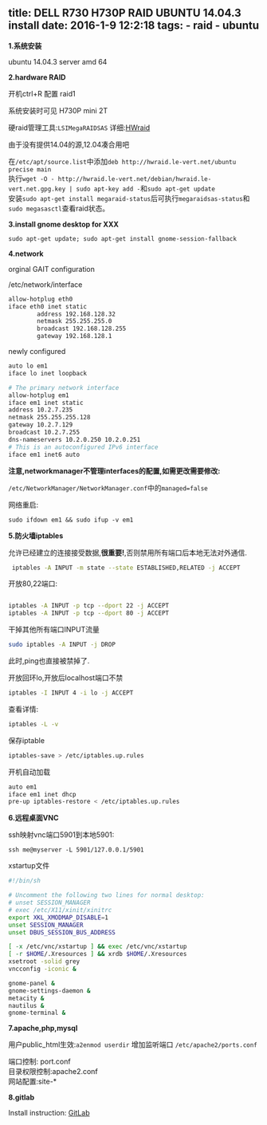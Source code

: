 title: DELL R730 H730P RAID UBUNTU 14.04.3 install
date: 2016-1-9 12:2:18
tags: 
    - raid
    - ubuntu
---

**1.系统安装**

ubuntu 14.04.3 server amd 64

**2.hardware RAID**

开机ctrl+R 配置 raid1

系统安装时可见 H730P mini 2T

硬raid管理工具:``LSIMegaRAIDSAS``
详细:[HWraid](http://hwraid.le-vert.net/wiki/LSIMegaRAIDSAS)

由于没有提供14.04的源,12.04凑合用吧

在``/etc/apt/source.list``中添加``deb http://hwraid.le-vert.net/ubuntu precise main``
<br>
执行``wget -O - http://hwraid.le-vert.net/debian/hwraid.le-vert.net.gpg.key | sudo apt-key add -``和``sudo apt-get update``
<br>
安装``sudo apt-get install megaraid-status``后可执行``megaraidsas-status``和``sudo megasasctl``查看raid状态。

**3.install gnome desktop for XXX**

``sudo apt-get update; sudo apt-get install gnome-session-fallback``

<!--more-->

**4.network**

orginal GAIT configuration

/etc/network/interface
```bash
allow-hotplug eth0
iface eth0 inet static
        address 192.168.128.32
        netmask 255.255.255.0
        broadcast 192.168.128.255
        gateway 192.168.128.1
```

newly configured

```bash
auto lo em1
iface lo inet loopback

# The primary network interface
allow-hotplug em1
iface em1 inet static
address 10.2.7.235
netmask 255.255.255.128
gateway 10.2.7.129
broadcast 10.2.7.255
dns-nameservers 10.2.0.250 10.2.0.251
# This is an autoconfigured IPv6 interface
iface em1 inet6 auto

```
**注意,networkmanager不管理interfaces的配置,如需更改需要修改:**

``/etc/NetworkManager/NetworkManager.conf``中的``managed=false``

网络重启:

``sudo ifdown em1 && sudo ifup -v em1``

**5.防火墙iptables**

允许已经建立的连接接受数据,**很重要!**,否则禁用所有端口后本地无法对外通信.

```bash
 iptables -A INPUT -m state --state ESTABLISHED,RELATED -j ACCEPT
```

开放80,22端口:

```bash

iptables -A INPUT -p tcp --dport 22 -j ACCEPT
iptables -A INPUT -p tcp --dport 80 -j ACCEPT

```

干掉其他所有端口INPUT流量

```bash
sudo iptables -A INPUT -j DROP
```
此时,ping也直接被禁掉了.

开放回环lo,开放后localhost端口不禁

```bash
iptables -I INPUT 4 -i lo -j ACCEPT
```

查看详情:

```bash
iptables -L -v
```

保存iptable

```bash
iptables-save > /etc/iptables.up.rules
```

开机自动加载

```bash
auto em1
iface em1 inet dhcp
pre-up iptables-restore < /etc/iptables.up.rules
```

**6.远程桌面VNC**

ssh映射vnc端口5901到本地5901:

``ssh me@myserver -L 5901/127.0.0.1/5901``

xstartup文件

```bash
#!/bin/sh

# Uncomment the following two lines for normal desktop:
# unset SESSION_MANAGER
# exec /etc/X11/xinit/xinitrc
export XKL_XMODMAP_DISABLE=1
unset SESSION_MANAGER
unset DBUS_SESSION_BUS_ADDRESS

[ -x /etc/vnc/xstartup ] && exec /etc/vnc/xstartup
[ -r $HOME/.Xresources ] && xrdb $HOME/.Xresources
xsetroot -solid grey
vncconfig -iconic &

gnome-panel &
gnome-settings-daemon &
metacity &
nautilus &
gnome-terminal &

```

**7.apache,php,mysql**

用户public_html生效:``a2enmod userdir``
增加监听端口 ``/etc/apache2/ports.conf``

端口控制: port.conf
<br>
目录权限控制:apache2.conf
<br>
网站配置:site-*

**8.gitlab**

Install instruction: [GitLab](https://about.gitlab.com/downloads/#ubuntu1404)

